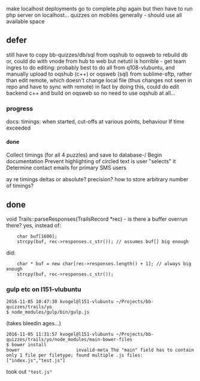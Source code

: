 
make localhost deployments go to complete.php again
    but then have to run php server on localhost...
quizzes on mobiles generally - should use all available space

## defer

still have to copy bb-quizzes/db/sql from oqshub to oqsweb to rebuild db
or, could do with vnode from hub to web
but netutil is horrible - get team ingres to do
editing:
probably best to do all from q108-vlubuntu, and manually upload to oqshub (c++) or oqsweb (sql) from sublime-sftp, rather than edit remote, which doesn't change local file (thus changes not seen in repo and have to sync with remote)
in fact by doing this, could do edit backend c++ and build on oqsweb so no need to use oqshub at all...

### progress

docs: timings: when started,  cut-offs at various points, behaviour If time exceeded

#### done

Collect timings (for all 4 puzzles) and save to database-/
Begin documentation
Prevent highlighting of circled text is user "selects" it
Determine contact emails for primary SMS users

ay re timings
deltas or absolute?
precision?
how to store arbitrary number of timings?

## done

void Trails::parseResponses(TrailsRecord *rec) - is there a buffer overrun there? yes, instead of:

        char buf[1600];
        strcpy(buf, rec->responses.c_str()); // assumes buf[] big enough

did:

        char * buf = new char[rec->responses.length() + 1]; // always big enough
        strcpy(buf, rec->responses.c_str());

### gulp etc on l151-vlubuntu

    2016-11-05 10:47:30 kvogel@l151-vlubuntu ~/Projects/bb-quizzes/trails/yo
    $ node_modules/gulp/bin/gulp.js

(takes bleedin ages...)

    2016-11-05 11:31:57 kvogel@l151-vlubuntu ~/Projects/bb-quizzes/trails/yo/node_modules/main-bower-files
    $ bower install
    bower                     invalid-meta The "main" field has to contain only 1 file per filetype; found multiple .js files: ["index.js","test.js"]

took out `"test.js"`
